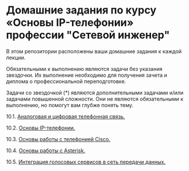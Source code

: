 #  Домашние задания по курсу «Основы IP-телефонии» профессии "Сетевой инженер"

В этом репозитории расположены ваши домашние задания к каждой лекции. 

Обязательными к выполнению являются задачи без указания звездочки. Их выполнение необходимо для получения зачета и диплома о профессиональной переподготовке.

Задачи со звездочкой (*) являются дополнительными задачами и/или задачами повышенной сложности. Они не являются обязательными к выполнению, но помогут вам глубже понять тему.


10.1. [Аналоговая и цифровая телефонная связь.](https://github.com/netology-code/ipnt-homeworks/blob/main/10-01.md)

10.2. [Основы IP-телефонии.](https://github.com/netology-code/ipnt-homeworks/blob/main/10-02.md)

10.3. [Основы работы с телефонией Cisco. ](https://github.com/netology-code/ipnt-homeworks/blob/main/10-03.md)

10.4. [Основы работы с Asterisk.](https://github.com/netology-code/ipnt-homeworks/blob/main/10-04.md)

10.5. [Интеграция голосовых сервисов в сеть передачи данных.](https://github.com/netology-code/ipnt-homeworks/blob/main/10-05.md)
